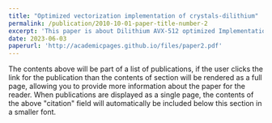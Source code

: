 ```yaml
---
title: "Optimized vectorization implementation of crystals-dilithium"
permalink: /publication/2010-10-01-paper-title-number-2
excerpt: 'This paper is about Dilithium AVX-512 optimized Implementation.'
date: 2023-06-03
paperurl: 'http://academicpages.github.io/files/paper2.pdf'
---
```


The contents above will be part of a list of publications, if the user clicks the link for the publication than the contents of section will be rendered as a full page, allowing you to provide more information about the paper for the reader. When publications are displayed as a single page, the contents of the above "citation" field will automatically be included below this section in a smaller font.
